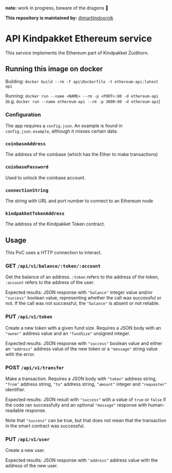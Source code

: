 **note:** work in progress, beware of the dragons 🐉 

**This repository is maintained by:** [@martijndoornik](https://github.com/martijndoornik)

# API Kindpakket Ethereum service

This service implements the Ethereum part of Kindpakket Zuidhorn. 

## Running this image on docker

Building: `docker build --rm -f api\Dockerfile -t ethereum-api:latest api`

Running: `docker run --name <NAME> --rm -p <PORT>:80 -d ethereum-api` (e.g. `docker run --name ethereum-api --rm -p 3000:80 -d ethereum-api`)

### Configuration

The app requires a `config.json`. An example is found in `config.json.example`, although it misses certain data. 

### `coinbaseAddress`

The address of the coinbase (which has the Ether to make transactions)

### `coinbasePassword`

Used to unlock the coinbase account.

### `connectionString`

The string with URL and port number to connect to an Ethereum node

### `kindpakketTokenAddress` 

The address of the Kindpakket Token contract.

## Usage

This PoC uses a HTTP connection to interact.

### GET `/api/v1/balance/:token/:account`

Get the balance of an address. `:token` refers to the address of the token, `:account` refers to the address of the user.  

Expected results: JSON response with `"balance"` integer value and/or `"success"` boolean value, representing whether the call was successful or not. If the call was not successful, the `"balance"` is absent or not reliable. 

### PUT `/api/v1/token`

Create a new token with a given fund size. Requires a JSON body with an `"owner"` address value and an `"fundSize"` unsigned integer.

Expected results: JSON response with `"success"` boolean value and either an `"address"` address value of the new token or a `"message"` string value with the error.

### POST `/api/v1/transfer`

Make a transaction. Requires a JSON body with `"token"` address string, `"from"` address string, `"to"` address string, `"amount"` integer and `"requester"` identifier.

Expected results: JSON result with `"success"` with a value of `true` or `false` if the code ran successfully and an optional `"message"` response with human-readable response.

Note that `"success"` can be true, but that does not mean that the transaction in the smart contract was successful. 

### PUT `/api/v1/user`

Create a new user.

Expected results: JSON response with `"address"` address value with the address of the new user. 
